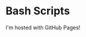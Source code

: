 <!DOCTYPE html>
<html>
  <body>
    <h1>Bash Scripts</h1>
    <p>I'm hosted with GitHub Pages!</p>
  </body>
</html>

